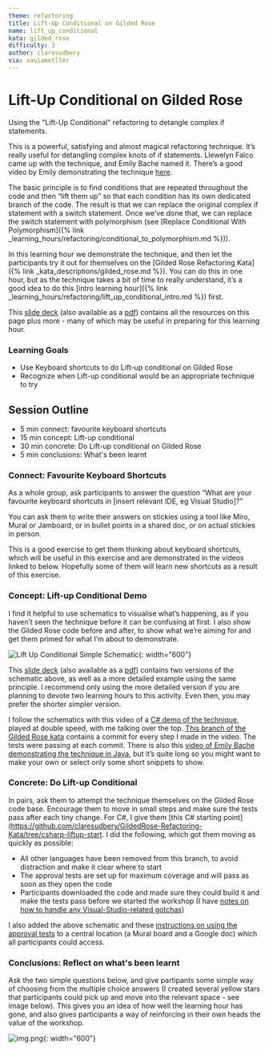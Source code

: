 ```yaml
---
theme: refactoring
title: Lift-Up Conditional on Gilded Rose
name: lift_up_conditional
kata: gilded_rose
difficulty: 3
author: claresudbery
via: xaviametller
---
```


# Lift-Up Conditional on Gilded Rose

Using the "Lift-Up Conditional" refactoring to detangle complex if statements. 

This is a powerful, satisfying and almost magical refactoring technique. It’s really useful for detangling complex knots of if statements. Llewelyn Falco came up with the technique, and Emily Bache named it. There’s a good video by Emily demonstrating the technique [here](https://www.youtube.com/watch?v=OJmg9aMxPDI).

The basic principle is to find conditions that are repeated throughout the code and then “lift them up” so that each condition has its own dedicated branch of the code. The result is that we can replace the original complex if statement with a switch statement. Once we’ve done that, we can replace the switch statement with polymorphism (see [Replace Conditional With Polymorphism]({% link _learning_hours/refactoring/conditional_to_polymorphism.md %})).

In this learning hour we demonstrate the technique, and then let the participants try it out for themselves on the [Gilded Rose Refactoring Kata]({% link _kata_descriptions/gilded_rose.md %}). You can do this in one hour, but as the technique takes a bit of time to really understand, it’s a good idea to do this [intro learning hour]({% link _learning_hours/refactoring/lift_up_conditional_intro.md %}) first.

This [slide deck](https://docs.google.com/presentation/d/11HjxVD99vyKyt8HT_5UHIBnAnr4Pck5g/edit?usp=sharing&ouid=117794872566978197093&rtpof=true&sd=true) (also available as a [pdf](https://drive.google.com/file/d/11cEwkIv2NRWLkSCQfqltXIkNUTzCQFyW/view?usp=sharing)) contains all the resources on this page plus more - many of which may be useful in preparing for this learning hour.


### Learning Goals

- Use Keyboard shortcuts to do Lift-up conditional on Gilded Rose
- Recognize when Lift-up conditional would be an appropriate technique to try  

## Session Outline

* 5 min connect: favourite keyboard shortcuts
* 15 min concept: Lift-up conditional
* 30 min concrete: Do Lift-up conditional on Gilded Rose
* 5 min conclusions: What's been learnt

### Connect: Favourite Keyboard Shortcuts

As a whole group, ask participants to answer the question “What are your favourite keyboard shortcuts in [insert relevant IDE, eg Visual Studio]?”

You can ask them to write their answers on stickies using a tool like Miro, Mural or Jamboard, or in bullet points in a shared doc, or on actual stickies in person.

This is a good exercise to get them thinking about keyboard shortcuts, which will be useful in this exercise and are demonstrated in the videos linked to below. Hopefully some of them will learn new shortcuts as a result of this exercise.

### Concept: Lift-up Conditional Demo
I find it helpful to use schematics to visualise what’s happening, as if you haven’t seen the technique before it can be confusing at first. I also show the Gilded Rose code before and after, to show what we’re aiming for and get them primed for what I’m about to demonstrate.

![Lift Up Conditional Simple Schematic](/assets/images/lift_up_conditional_simple_schematic.png){: width="600"}

This [slide deck](https://docs.google.com/presentation/d/11HjxVD99vyKyt8HT_5UHIBnAnr4Pck5g/edit?usp=sharing&ouid=117794872566978197093&rtpof=true&sd=true) (also available as a [pdf](https://drive.google.com/file/d/11cEwkIv2NRWLkSCQfqltXIkNUTzCQFyW/view?usp=sharing)) contains two versions of the schematic above, as well as a more detailed example using the same principle. I recommend only using the more detailed version if you are planning to devote two learning hours to this activity. Even then, you may prefer the shorter simpler version.

I follow the schematics with this video of a [C# demo of the technique](https://vimeo.com/801311948/41a83a3c4e), played at double speed, with me talking over the top. [This branch of the Gilded Rose kata](https://github.com/claresudbery/GildedRose-Refactoring-Kata/tree/csharp-liftup-demo) contains a commit for every step I made in the video. The tests were passing at each commit. There is also this [video of Emily Bache demonstrating the technique in Java](https://www.youtube.com/watch?v=OJmg9aMxPDI), but it’s quite long so you might want to make your own or select only some short snippets to show.

### Concrete: Do Lift-up Conditional

In pairs, ask them to attempt the technique themselves on the Gilded Rose code base. Encourage them to move in small steps and make sure the tests pass after each tiny change. For C#, I give them [this C# starting point](https://github.com/claresudbery/GildedRose-Refactoring-Kata/tree/csharp-liftup-start. I did the following, which got them moving as quickly as possible:

* All other languages have been removed from this branch, to avoid distraction and make it clear where to start
* The approval tests are set up for maximum coverage and will pass as soon as they open the code
* Participants downloaded the code and made sure they could build it and make the tests pass before we started the workshop (I have [notes on how to handle any Visual-Studio-related gotchas](https://clare-wiki.herokuapp.com/pages/think/code-princ/Gilded-Rose#gilded-rose-working-in-visual-studio))

I also added the above schematic and these [instructions on using the approval tests](https://clare-wiki.herokuapp.com/pages/think/code-princ/Gilded-Rose#gilded-rose-getting-started-with-approval-tests-in-c) to a central location (a Mural board and a Google doc) which all participants could access.

### Conclusions: Reflect on what's been learnt

Ask the two simple questions below, and give partipants some simple way of choosing from the multiple choice answers (I created several yellow stars that participants could pick up and move into the relevant space - see image below). This gives you an idea of how well the learning hour has gone, and also gives participants a way of reinforcing in their own heads the value of the workshop.

![img.png](/assets/images/how_confident_lift_up_conditional.png){: width="600"}

